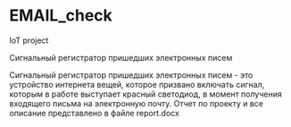 # EMAIL_check

IoT project

Сигнальный регистратор пришедших электронных писем

Сигнальный регистратор пришедших электронных писем - это устройство интернета вещей, которое призвано включать сигнал, которым в работе выступает красный светодиод, в момент получения входящего письма на электронную почту. Отчет по проекту и все описание представлено в файле report.docx
